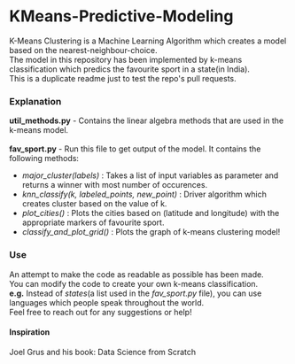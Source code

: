 # KMeans-Predictive-Modeling
K-Means Clustering is a Machine Learning Algorithm which creates a model based on the nearest-neighbour-choice. </br>
The model in this repository has been implemented by k-means classification which predics the favourite sport in a state(in India).</br>
This is a duplicate readme just to test the repo's pull requests. </br>


### Explanation
**util_methods.py** - Contains the linear algebra methods that are used in the k-means model. </br></br>
**fav_sport.py** - Run this file to get output of the model. It contains the following methods:
* *major_cluster(labels)* : Takes a list of input variables as parameter and returns a winner with most number of occurences.
* *knn_classify(k, labeled_points, new_point)* : Driver algorithm which creates cluster based on the value of k.
* *plot_cities()* : Plots the cities based on (latitude and longitude) with the appropriate markers of favourite sport.
* *classify_and_plot_grid()* : Plots the graph of k-means clustering model!


### Use
An attempt to make the code as readable as possible has been made. <br>
You can modify the code to create your own k-means classification.</br>
**e.g.** Instead of *states*(a list used in the *fav_sport.py* file), you can use languages which people speak throughout the world.</br>
Feel free to reach out for any suggestions or help!


#### Inspiration
Joel Grus and his book: Data Science from Scratch
